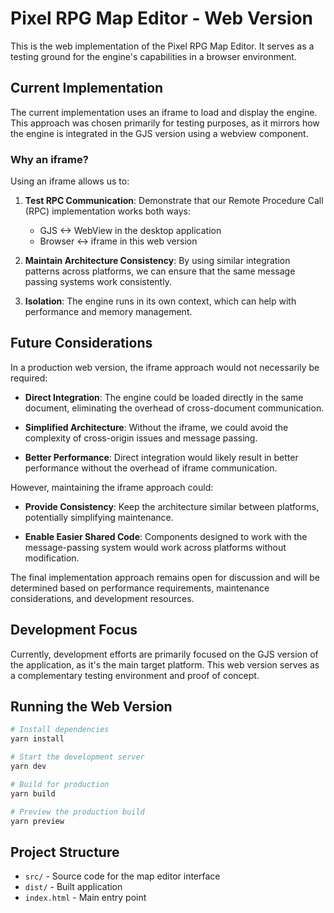 # Pixel RPG Map Editor - Web Version

This is the web implementation of the Pixel RPG Map Editor. It serves as a testing ground for the engine's capabilities in a browser environment.

## Current Implementation

The current implementation uses an iframe to load and display the engine. This approach was chosen primarily for testing purposes, as it mirrors how the engine is integrated in the GJS version using a webview component.

### Why an iframe?

Using an iframe allows us to:

1. **Test RPC Communication**: Demonstrate that our Remote Procedure Call (RPC) implementation works both ways:
   - GJS <-> WebView in the desktop application
   - Browser <-> iframe in this web version

2. **Maintain Architecture Consistency**: By using similar integration patterns across platforms, we can ensure that the same message passing systems work consistently.

3. **Isolation**: The engine runs in its own context, which can help with performance and memory management.

## Future Considerations

In a production web version, the iframe approach would not necessarily be required:

- **Direct Integration**: The engine could be loaded directly in the same document, eliminating the overhead of cross-document communication.
  
- **Simplified Architecture**: Without the iframe, we could avoid the complexity of cross-origin issues and message passing.

- **Better Performance**: Direct integration would likely result in better performance without the overhead of iframe communication.

However, maintaining the iframe approach could:

- **Provide Consistency**: Keep the architecture similar between platforms, potentially simplifying maintenance.
  
- **Enable Easier Shared Code**: Components designed to work with the message-passing system would work across platforms without modification.

The final implementation approach remains open for discussion and will be determined based on performance requirements, maintenance considerations, and development resources.

## Development Focus

Currently, development efforts are primarily focused on the GJS version of the application, as it's the main target platform. This web version serves as a complementary testing environment and proof of concept.

## Running the Web Version

```bash
# Install dependencies
yarn install

# Start the development server
yarn dev

# Build for production
yarn build

# Preview the production build
yarn preview
```

## Project Structure

- `src/` - Source code for the map editor interface
- `dist/` - Built application
- `index.html` - Main entry point 